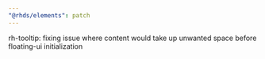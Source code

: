 ```yaml
---
"@rhds/elements": patch
---
```


rh-tooltip: fixing issue where content would take up unwanted space before floating-ui initialization
